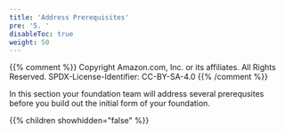 ```yaml
---
title: 'Address Prerequisites'
pre: '5. '
disableToc: true
weight: 50
---
```


{{% comment %}}
Copyright Amazon.com, Inc. or its affiliates. All Rights Reserved.
SPDX-License-Identifier: CC-BY-SA-4.0
{{% /comment %}}

In this section your foundation team will address several prerequsites before you build out the initial form of your foundation.

{{% children showhidden="false" %}}